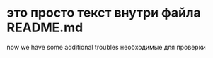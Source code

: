 # это просто текст внутри файла README.md
now we have some additional troubles
необходимые для проверки
